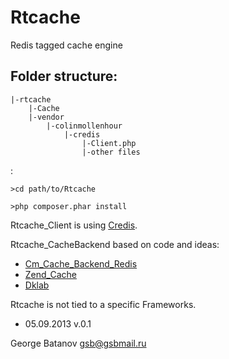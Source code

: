 Rtcache
====

Redis tagged cache engine

Folder structure:
----------------------
	
	|-rtcache
		|-Cache
		|-vendor
			|-colinmollenhour
				|-credis
					|-Client.php
					|-other files

:

	>cd path/to/Rtcache

	>php composer.phar install

Rtcache_Client is using [Credis](https://github.com/colinmollenhour/credis).
 
Rtcache_CacheBackend based on code and ideas:
 - [Cm_Cache_Backend_Redis](https://github.com/colinmollenhour/Cm_Cache_Backend_Redis)
 - [Zend_Cache](http://framework.zend.com/manual/1.8/en/zend.cache.html)
 - [Dklab](http://dklab.ru/lib/Dklab_Cache/)

Rtcache is not tied to a specific Frameworks.
 
 - 05.09.2013 v.0.1
 
George Batanov
gsb@gsbmail.ru
